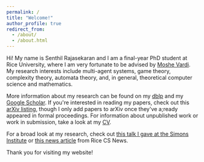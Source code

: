 ```yaml
---
permalink: /
title: "Welcome!"
author_profile: true
redirect_from: 
  - /about/
  - /about.html
---
```


Hi! My name is Senthil Rajasekaran and I am a final-year PhD student at Rice University, where I am very fortunate to be advised by [Moshe Vardi](https://profiles.rice.edu/faculty/moshe-y-vardi). My research interests include multi-agent systems, game theory, complexity theory, automata theory, and, in general, theoretical computer science and mathematics.

More information about my research can be found on my [dblp](https://dblp.org/pid/283/4411.html) and my [Google Scholar](https://scholar.google.com/citations?user=NAz7IBwAAAAJ&hl=en). If you're interested in reading my papers, check out this [arXiv listing](https://arxiv.org/search/cs?query=Rajasekaran%2C+Senthil&searchtype=author&abstracts=show&order=-announced_date_first&size=50), though I only add papers to arXiv once they've a;ready appeared in formal proceedings. For information about unpublished work or work in submission, take a look at my [CV](/files/Senthil_Rajasekaran_CV_Mar2025.pdf).

For a broad look at my research, check out [this talk I gave at the Simons Institute](https://www.youtube.com/watch?v=2RBoaPIrvQY) or [this news article](https://csweb.rice.edu/news/quantitative-goal-approach-game-theory-problem-could-be-important-building-block) from Rice CS News.

Thank you for visiting my website!



